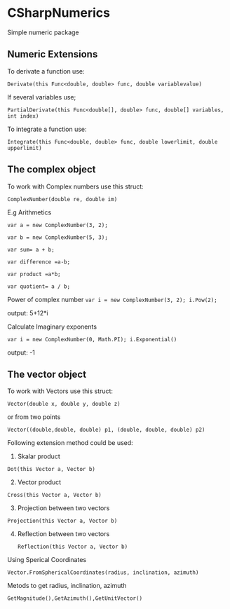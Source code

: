 # CSharpNumerics
Simple numeric package


## Numeric Extensions

To derivate a function use:

`Derivate(this Func<double, double> func, double variablevalue)`

If several variables use;

`PartialDerivate(this Func<double[], double> func, double[] variables, int index)`

To integrate a function use:

`Integrate(this Func<double, double> func, double lowerlimit, double upperlimit)`


## The complex object

To work with Complex numbers use this struct: 

`ComplexNumber(double re, double im)`

E.g Arithmetics

  `var a = new ComplexNumber(3, 2);`
  
   `var b = new ComplexNumber(5, 3);`
   
   `var sum= a + b;`
   
   `var difference =a-b;`
   
   `var product =a*b;`
   
   `var quotient= a / b;`
   
Power of complex number
      `var i = new ComplexNumber(3, 2);
        i.Pow(2);`
        
output:  5+12*i

Calculate Imaginary exponents

  `var i = new ComplexNumber(0, Math.PI);
    i.Exponential()`

output:  -1

## The vector object

To work with Vectors use this struct:

  `Vector(double x, double y, double z)`

or from two points

  `Vector((double,double, double) p1, (double, double, double) p2)`

Following extension method could be used:

1. Skalar product

  `Dot(this Vector a, Vector b)`

2. Vector product

 `Cross(this Vector a, Vector b)`

3. Projection between two vectors

  `Projection(this Vector a, Vector b)`

4. Reflection between two vectors

   `Reflection(this Vector a, Vector b)`

 Using Sperical Coordinates

   `Vector.FromSphericalCoordinates(radius, inclination, azimuth)`

Metods to get radius, inclination, azimuth

   `GetMagnitude(),GetAzimuth(),GetUnitVector()`

   
	





